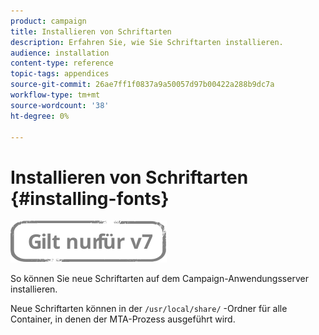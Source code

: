 ```yaml
---
product: campaign
title: Installieren von Schriftarten
description: Erfahren Sie, wie Sie Schriftarten installieren.
audience: installation
content-type: reference
topic-tags: appendices
source-git-commit: 26ae7ff1f0837a9a50057d97b00422a288b9dc7a
workflow-type: tm+mt
source-wordcount: '38'
ht-degree: 0%

---
```


# Installieren von Schriftarten {#installing-fonts}

![](../../assets/v7-only.svg)

So können Sie neue Schriftarten auf dem Campaign-Anwendungsserver installieren.

Neue Schriftarten können in der `/usr/local/share/` -Ordner für alle Container, in denen der MTA-Prozess ausgeführt wird.
